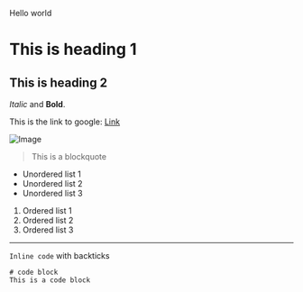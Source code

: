 Hello world

# This is heading 1
## This is heading 2

*Italic* and **Bold**.

This is the link to google: [Link](http://google.com)

![Image](https://images.unsplash.com/photo-1587831990711-23ca6441447b?ixlib=rb-1.2.1&ixid=MnwxMjA3fDB8MHxzZWFyY2h8MXx8ZGVza3RvcCUyMGNvbXB1dGVyfGVufDB8fDB8fA%3D%3D&w=1000&q=80)

> This is a blockquote

* Unordered list 1
* Unordered list 2
* Unordered list 3

1. Ordered list 1
2. Ordered list 2
3. Ordered list 3

---

`Inline code` with backticks

```
# code block
This is a code block
```
